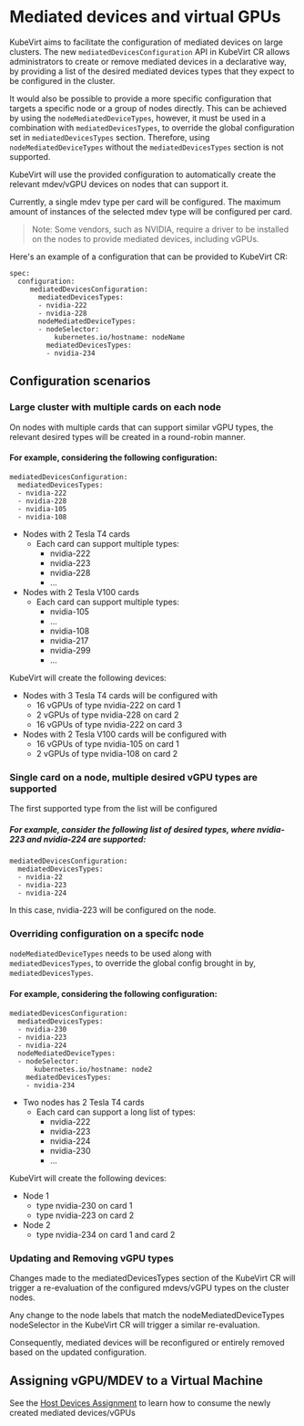 # Mediated devices and virtual GPUs

KubeVirt aims to facilitate the configuration of mediated devices on large clusters.
The new `mediatedDevicesConfiguration` API in KubeVirt CR allows administrators to
create or remove mediated devices in a declarative way, by providing a list of the desired mediated devices types  that they expect to be configured in the cluster.

It would also be possible to provide a more specific configuration that targets a specific node or a group of nodes directly.
This can be achieved by using the `nodeMediatedDeviceTypes`, however, it must be used in a combination with `mediatedDevicesTypes`, to override the global
configuration set in `mediatedDevicesTypes` section. Therefore, using `nodeMediatedDeviceTypes` without the `mediatedDevicesTypes` section is not supported.


KubeVirt will use the provided configuration to automatically create the relevant mdev/vGPU devices on nodes that can support it.

Currently, a single mdev type per card will be configured.
The maximum amount of instances of the selected mdev type will be configured per card.

> Note: Some vendors, such as NVIDIA, require a driver to be installed on the nodes to provide mediated devices, including vGPUs.

Here's an example of a configuration that can be provided to KubeVirt CR:
```
spec:  
  configuration:  
     mediatedDevicesConfiguration:  
       mediatedDevicesTypes:  
       - nvidia-222  
       - nvidia-228  
       nodeMediatedDeviceTypes:  
       - nodeSelector:  
           kubernetes.io/hostname: nodeName  
         mediatedDevicesTypes:  
         - nvidia-234
```

## Configuration scenarios
### Large cluster with multiple cards on each node

On nodes with multiple cards that can support similar vGPU types, the relevant desired types will be created in a round-robin manner.  

#### For example, considering the following configuration:  
```
mediatedDevicesConfiguration:
  mediatedDevicesTypes:
  - nvidia-222
  - nvidia-228
  - nvidia-105
  - nvidia-108
```
* Nodes with 2 Tesla T4 cards
  * Each card can support multiple types:
    * nvidia-222
    * nvidia-223
    * nvidia-228
    * ...
* Nodes with 2 Tesla V100 cards
  * Each card can support multiple types:
    * nvidia-105
    * ...
    * nvidia-108
    * nvidia-217
    * nvidia-299
    * ...

KubeVirt will create the following devices:

* Nodes with 3 Tesla T4 cards will be configured with
  * 16 vGPUs of type nvidia-222 on card 1
  * 2 vGPUs of type nvidia-228 on card 2
  * 16 vGPUs of type nvidia-222 on card 3
* Nodes with 2 Tesla V100 cards will be configured with
  * 16 vGPUs of type nvidia-105 on card 1
  * 2 vGPUs of type nvidia-108 on card 2


### Single card on a node, multiple desired vGPU types are supported

The first supported type from the list will be configured  
##### For example, consider the following list of desired types, where nvidia-223 and nvidia-224 are supported:
```
mediatedDevicesConfiguration:
  mediatedDevicesTypes:  
  - nvidia-22  
  - nvidia-223  
  - nvidia-224
```
In this case, nvidia-223 will be configured on the node.

### Overriding configuration on a specifc node

`nodeMediatedDeviceTypes` needs to be used along with `mediatedDevicesTypes`, to override the global config brought in by, `mediatedDevicesTypes`.

#### For example, considering the following configuration:  
```
mediatedDevicesConfiguration:
  mediatedDevicesTypes:  
  - nvidia-230
  - nvidia-223  
  - nvidia-224
  nodeMediatedDeviceTypes:  
  - nodeSelector:  
      kubernetes.io/hostname: node2  
    mediatedDevicesTypes:  
    - nvidia-234
```
* Two nodes has 2 Tesla T4 cards
  * Each card can support a long list of types:
    * nvidia-222
    * nvidia-223
    * nvidia-224
    * nvidia-230
    * ...

KubeVirt will create the following devices:
* Node 1
  * type nvidia-230 on card 1
  * type nvidia-223 on card 2
* Node 2
  * type nvidia-234 on card 1 and card 2


### Updating and Removing vGPU types

Changes made to the mediatedDevicesTypes section of the KubeVirt CR will trigger a re-evaluation of the configured mdevs/vGPU types on the cluster nodes.

Any change to the node labels that match the nodeMediatedDeviceTypes nodeSelector in the KubeVirt CR will trigger a similar re-evaluation.

Consequently, mediated devices will be reconfigured or entirely removed based on the updated configuration.

## Assigning vGPU/MDEV to a Virtual Machine
See the [Host Devices Assignment](<../virtual_machines/host-devices.md>) to learn how to consume the newly created mediated devices/vGPUs
